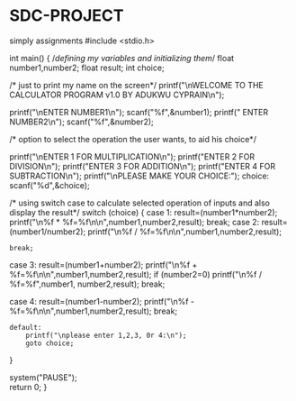 # SDC-PROJECT
simply assignments
#include <stdio.h>

int main()
{
 /*defining my variables and initializing them*/
 float number1,number2;
 float result;
 int choice;
 
 /* just to print my name on the screen*/
 printf("\nWELCOME TO THE CALCULATOR PROGRAM v1.0 BY ADUKWU CYPRAIN\n");

printf("\nENTER NUMBER1\n");
scanf("%f",&number1);
printf(" ENTER NUMBER2\n");
scanf("%f",&number2);
 
 /* option to select the operation the user wants, to aid his choice*/
  
printf("\nENTER 1 FOR MULTIPLICATION\n");
printf("ENTER 2 FOR DIVISION\n");
printf("ENTER 3 FOR ADDITION\n");
printf("ENTER 4 FOR SUBTRACTION\n");
printf("\nPLEASE MAKE YOUR CHOICE:");
choice:
scanf("%d",&choice);


/* using switch case to calculate selected operation of inputs and also display the result*/ 
switch (choice)
{
case 1:
    result=(number1*number2);
    printf("\n%f * %f=%f\n\n",number1,number2,result);
    break;
case 2:
    result=(number1/number2);
    printf("\n%f / %f=%f\n\n",number1,number2,result);
   
    break; 
             
case 3:
    result=(number1+number2);
    printf("\n%f + %f=%f\n\n",number1,number2,result);
     if (number2=0)
    printf("\n%f / %f=%f",number1, number2,result);
    break;
    
case 4:
    result=(number1-number2);
    printf("\n%f - %f=%f\n\n",number1,number2,result);
    break;         
    
    default:
        printf("\nplease enter 1,2,3, 0r 4:\n");
        goto choice;        
}      
        
  system("PAUSE");	
  return 0;
}
